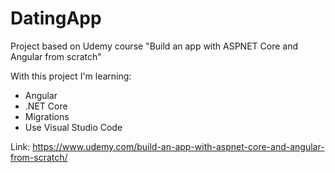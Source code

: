 # DatingApp
Project based on Udemy course "Build an app with ASPNET Core and Angular from scratch"


With this project I'm learning:

- Angular
- .NET Core
- Migrations
- Use Visual Studio Code


Link: https://www.udemy.com/build-an-app-with-aspnet-core-and-angular-from-scratch/
